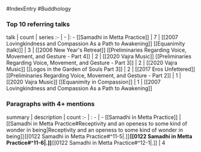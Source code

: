 #IndexEntry #Buddhology

### Top 10 referring talks
talk | count | series
:- | - |: -
[[Samadhi in Metta Practice]] | 7 | [[2007 Lovingkindness and Compassion As a Path to Awakening]]
[[Equanimity (talk)]] | 3 | [[2006 New Year's Retreat]]
[[Preliminaries Regarding Voice, Movement, and Gesture - Part 4]] | 2 | [[2020 Vajra Music]]
[[Preliminaries Regarding Voice, Movement, and Gesture - Part 3]] | 2 | [[2020 Vajra Music]]
[[Logos in the Garden of Souls Part 3]] | 2 | [[2017 Eros Unfettered]]
[[Preliminaries Regarding Voice, Movement, and Gesture - Part 2]] | 1 | [[2020 Vajra Music]]
[[Equanimity in Compassion]] | 1 | [[2007 Lovingkindness and Compassion As a Path to Awakening]]

### Paragraphs with 4+ mentions
summary | description | count
:- | : - | -
[[Samadhi in Metta Practice]] | [[Samadhi in Metta Practice#Receptivity and an openess to some kind of wonder in being\|Receptivity and an openess to some kind of wonder in being]] [[0122 Samadhi in Metta Practice#^11-5\|.]] **[[0122 Samadhi in Metta Practice#^11-6\|.]]** [[0122 Samadhi in Metta Practice#^12-1\|.]] | 4

